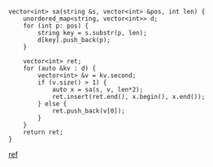 ```cpp=
vector<int> sa(string &s, vector<int> &pos, int len) {
    unordered_map<string, vector<int>> d;
    for (int p: pos) {
        string key = s.substr(p, len);
        d[key].push_back(p);
    }

    vector<int> ret;
    for (auto &kv : d) {
        vector<int> &v = kv.second;
        if (v.size() > 1) {
            auto x = sa(s, v, len*2);
            ret.insert(ret.end(), x.begin(), x.end());
        } else {
            ret.push_back(v[0]);
        }
    }
    return ret;
}
```

[ref](https://leetcode.com/problems/number-of-distinct-substrings-in-a-string/solutions/1010936/python-suffix-array-lcp-o-n-logn/)